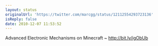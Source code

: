 ```yaml
---
layout: status
originalUrl: 'https://twitter.com/marcgg/status/12112554293723136'
isReply: false
date: 2010-12-07 11:53:52
---
```


Advanced Electronic Mechanisms on Minecraft ~ http://bit.ly/igObUb
